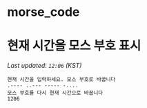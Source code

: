 # morse_code
# 현재 시간을 모스 부호 표시
<!-- MORSE_TIME_START -->
_Last updated: `12:06` (KST)_

```
현재 시간을 입력하세요. 모스 부호로 바꿉니다
.---- ..--- ----- -....
모스 부호를 다시 현재 시간으로 바꿉니다
1206
```
<!-- MORSE_TIME_END -->
